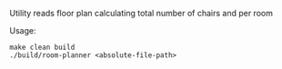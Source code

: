Utility reads floor plan calculating total number of chairs and per room

Usage:
```
make clean build
./build/room-planner <absolute-file-path>
```

